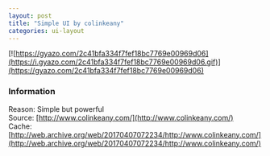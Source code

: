 ```yaml
---
layout: post
title: "Simple UI by colinkeany"
categories: ui-layout
---
```


[![https://gyazo.com/2c41bfa334f7fef18bc7769e00969d06](https://i.gyazo.com/2c41bfa334f7fef18bc7769e00969d06.gif)](https://gyazo.com/2c41bfa334f7fef18bc7769e00969d06)

### Information
Reason: Simple but powerful  
Source: [http://www.colinkeany.com/](http://www.colinkeany.com/)  
Cache: [http://web.archive.org/web/20170407072234/http://www.colinkeany.com/](http://web.archive.org/web/20170407072234/http://www.colinkeany.com/)

